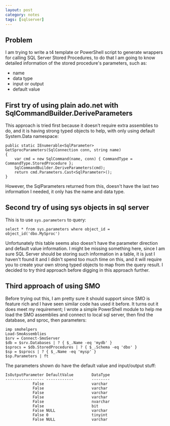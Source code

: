 ```yaml
---
layout: post
category: notes
tags: [sqlserver]
---
```


## Problem
I am trying to write a t4 template or PowerShell script to generate wrappers for calling SQL Server Stored Procedures, to do that I am going to know detailed information of the stored procedure's parameters, such as:

 - name
 - data type
 - input or output
 - default value

## First try of using plain ado.net with SqlCommandBuilder.DeriveParameters
This approach is tried first because it doesn't require extra assemblies to do, and it is having strong typed objects to help, with only using default System.Data namespace:

	public static IEnumerable<SqlParameter> GetSprocParameters(SqlConnection conn, string name)
	{
		var cmd = new SqlCommand(name, conn) { CommandType = CommandType.StoredProcedure };
		SqlCommandBuilder.DeriveParameters(cmd);
		return cmd.Parameters.Cast<SqlParameter>();
	}

However, the SqlParameters returned from this, doesn't have the last two information I needed, it only has the name and data type.

## Second try of using sys objects in sql server
This is to use `sys.parameters` to query:

	select * from sys.parameters where object_id = object_id('dbo.MySproc')

Unfortunately this table seems also doesn't have the parameter direction and default value information. I might be missing something here, since I am sure SQL Server should be storing such information in a table, it is just I haven't found it and I didn't spend too much time on this, and it will require you to create your own strong typed objects to map from the query result. I decided to try third approach before digging in this approach further.

## Third approach of using SMO
Before trying out this, I am pretty sure it should support since SMO is feature rich and I have seen similar code has used it before. It turns out it does meet my requirement; I wrote a simple PowerShell module to help me load the SMO assemblies and connect to local sql server, then find the database, and sproc, then parameters:

	imp smohelpers
	Load-SmoAssemblies
	$srv = Connect-SmoServer
	$db = $srv.Databases | ? { $_.Name -eq 'mydb' }
	$sprocs = $db.StoredProcedures | ? { $_.Schema -eq 'dbo' }
	$sp = $sprocs | ? { $_.Name -eq 'mysp' }
	$sp.Parameters | ft

The parameters shown do have the default value and input/output stuff:

    IsOutputParameter DefaultValue        DataType  
    ----------------- ------------        --------  
                False                     varchar   
                False                     varchar   
                False                     varchar   
                False                     varchar   
                False                     nvarchar  
                False                     bit       
                False NULL                varchar   
                False 0                   tinyint   
                False NULL                varchar   


